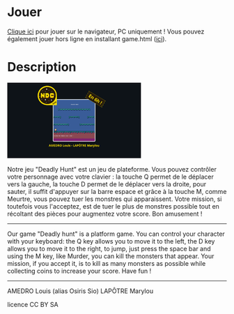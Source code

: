 # Jouer

[Clique ici](https://osiris-sio.github.io/HTML_Deadly-Hunt/) pour jouer sur le navigateur, PC uniquement !
Vous pouvez également jouer hors ligne en installant game.html ([ici](https://github.com/Osiris-Sio/Ball-Challenge/blob/main/game.html)).

# Description 

<img src="res/Deadly_Hunt.png" style="zoom: 30%;"/>

Notre jeu "Deadly Hunt" est un jeu de plateforme. Vous pouvez contrôler votre personnage avec votre clavier : la touche Q permet de le déplacer
vers la gauche, la touche D permet de le déplacer vers la droite, pour sauter, il suffit d'appuyer sur la barre espace et grâce à la touche M, comme Meurtre,
vous pouvez tuer les monstres qui apparaissent. Votre mission, si toutefois vous l'acceptez, est de tuer le plus de monstres possible tout en récoltant des pièces pour
augmentez votre score. Bon amusement !

___

Our game "Deadly hunt" is a platform game. You can control your character with your keyboard: the Q key allows you to move it
to the left, the D key allows you to move it to the right, to jump, just press the space bar and using the M key, like Murder,
you can kill the monsters that appear. Your mission, if you accept it, is to kill as many monsters as possible while collecting coins to
increase your score. Have fun !

________

AMEDRO Louis (alias Osiris Sio)
LAPÔTRE Marylou

licence CC BY SA
